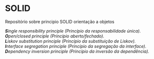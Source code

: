 # SOLID
Repositório sobre principio SOLID orientação a objetos

<p>
<i><strong>S</strong>ingle responsibility principle (Princípio da responsabilidade única).</i></br>
<i><strong>O</strong>pen/closed principle (Princípio aberto/fechado).</i></br>
<i><strong>L</strong>iskov substitution principle (Princípio da substituição de Liskov).</i></br>
<i><strong>I</strong>nterface segregation principle (Princípio da segregação da interface).</i></br>
<i><strong>D</strong>ependency inversion principle (Princípio da inversão da dependência).</i></br>
</p>
